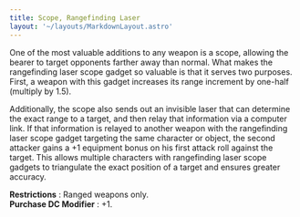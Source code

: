 ```yaml
---
title: Scope, Rangefinding Laser
layout: '~/layouts/MarkdownLayout.astro'
---
```

One of the most valuable additions to any weapon is a scope, allowing the
bearer to target opponents farther away than normal. What makes the
rangefinding laser scope gadget so valuable is that it serves two purposes.
First, a weapon with this gadget increases its range increment by one-half
(multiply by 1.5).

Additionally, the scope also sends out an invisible laser that can determine
the exact range to a target, and then relay that information via a computer
link. If that information is relayed to another weapon with the rangefinding
laser scope gadget targeting the same character or object, the second attacker
gains a +1 equipment bonus on his first attack roll against the target. This
allows multiple characters with rangefinding laser scope gadgets to
triangulate the exact position of a target and ensures greater accuracy.

**Restrictions** : Ranged weapons only.  
**Purchase DC Modifier** : +1.

